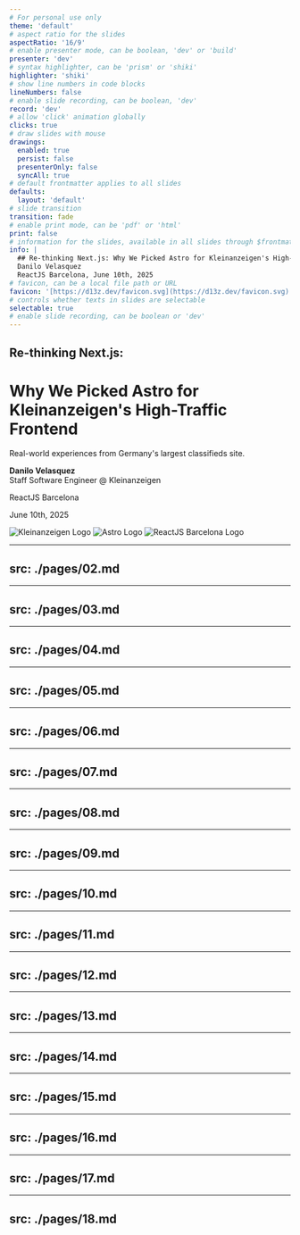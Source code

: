 ```yaml
---
# For personal use only
theme: 'default'
# aspect ratio for the slides
aspectRatio: '16/9'
# enable presenter mode, can be boolean, 'dev' or 'build'
presenter: 'dev'
# syntax highlighter, can be 'prism' or 'shiki'
highlighter: 'shiki'
# show line numbers in code blocks
lineNumbers: false
# enable slide recording, can be boolean, 'dev'
record: 'dev'
# allow 'click' animation globally
clicks: true
# draw slides with mouse
drawings:
  enabled: true
  persist: false
  presenterOnly: false
  syncAll: true
# default frontmatter applies to all slides
defaults:
  layout: 'default'
# slide transition
transition: fade
# enable print mode, can be 'pdf' or 'html'
print: false
# information for the slides, available in all slides through $frontmatter
info: |
  ## Re-thinking Next.js: Why We Picked Astro for Kleinanzeigen's High-Traffic Frontend
  Danilo Velasquez
  ReactJS Barcelona, June 10th, 2025
# favicon, can be a local file path or URL
favicon: '[https://d13z.dev/favicon.svg](https://d13z.dev/favicon.svg)'
# controls whether texts in slides are selectable
selectable: true
# enable slide recording, can be boolean or 'dev'
---
```


<div class="slidev-layout cover flex flex-col justify-center items-center text-center h-full p-8">
  <div class="my-auto max-w-3xl mx-auto">
    <h2 class="text-2xl mb-2">Re-thinking Next.js:</h2>
    <h1 class="text-4xl font-bold leading-tight mb-6">
      Why We Picked Astro for<br/>
      Kleinanzeigen's High-Traffic Frontend
    </h1>
    <p class="text-xl mt-4 opacity-75 mb-8">
      Real-world experiences from Germany's largest classifieds site.
    </p>
    <p class="text-lg mt-8">
      <strong>Danilo Velasquez</strong>
      <br/>
      <span class="opacity-75">Staff Software Engineer @ Kleinanzeigen</span>
    </p>
  </div>

  <div class="absolute bottom-2 left-8 text-left">
    <p class="text-md">ReactJS Barcelona</p>
    <p class="text-sm opacity-75">June 10th, 2025</p>
  </div>

  <div class="absolute bottom-8 right-8 flex items-center gap-3">
    <img src="/logo-kleinanzeigen-horizontal.svg" class="h-8" alt="Kleinanzeigen Logo"/>
    <img src="/2025-04-23/astro-logo.png" class="h-8" alt="Astro Logo"/>
    <img src="/reactjs_barcelona_logo.jpg" class="h-8" alt="ReactJS Barcelona Logo"/>
  </div>
</div>

<!-- On this slide focus on presenting yourself, next slide is about Kleinanzeigen -->

---
src: ./pages/02.md
---

---
src: ./pages/03.md
---

---
src: ./pages/04.md
---

---
src: ./pages/05.md
---

---
src: ./pages/06.md
---

---
src: ./pages/07.md
---

---
src: ./pages/08.md
---

---
src: ./pages/09.md
---

---
src: ./pages/10.md
---

---
src: ./pages/11.md
---

---
src: ./pages/12.md
---

---
src: ./pages/13.md
---

---
src: ./pages/14.md
---

---
src: ./pages/15.md
---

---
src: ./pages/16.md
---

---
src: ./pages/17.md
---

---
src: ./pages/18.md
---

